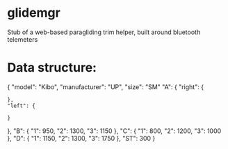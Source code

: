 # glidemgr
Stub of a web-based paragliding trim helper, built around bluetooth telemeters


# Data structure:

{
  "model": "Kibo",
  "manufacturer": "UP",
  "size": "SM"
  "A": {
    "right": {

    },
    "left": {
        
    }
  },
  "B": {
    "1": 950,
    "2": 1300,
    "3": 1150
  },
  "C": {
    "1": 800,
    "2": 1200,
    "3": 1000
  },
  "D": {
    "1": 1150,
    "2": 1300,
    "3": 1750
  },
  "ST": 300
}